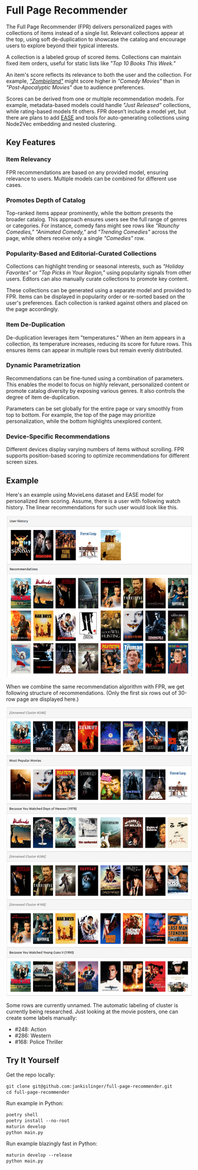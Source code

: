 # Full Page Recommender

The Full Page Recommender (FPR) delivers personalized pages with collections
of items instead of a single list. Relevant collections appear at the top,
using soft de-duplication to showcase the catalog and encourage users to
explore beyond their typical interests.

A collection is a labeled group of scored items. Collections can maintain
fixed item orders, useful for static lists like _"Top 10 Books This Week."_

An item's score reflects its relevance to both the user and the collection.
For example, [_"Zombieland"_][zombieland-wiki] might score higher in _"Comedy
Movies"_ than in _"Post-Apocalyptic Movies"_ due to audience preferences.

Scores can be derived from one or multiple recommendation models. For
example, metadata-based models could handle _"Just Released"_ collections,
while rating-based models fit others. FPR doesn’t include a model yet, but
there are plans to add [EASE][ease-arxiv] and tools for auto-generating
collections using Node2Vec embedding and nested clustering.

## Key Features

### Item Relevancy

FPR recommendations are based on any provided model, ensuring relevance to
users. Multiple models can be combined for different use cases.

### Promotes Depth of Catalog

Top-ranked items appear prominently, while the bottom presents the broader
catalog. This approach ensures users see the full range of genres or
categories. For instance, comedy fans might see rows like _"Raunchy Comedies,"_
_"Animated Comedy,"_ and _"Trending Comedies"_ across the page, while others
receive only a single _"Comedies"_ row.

### Popularity-Based and Editorial-Curated Collections

Collections can highlight trending or seasonal interests, such as _"Holiday
Favorites"_ or _"Top Picks in Your Region,"_ using popularity signals from
other users. Editors can also manually curate collections to promote key
content.

These collections can be generated using a separate model and provided to
FPR. Items can be displayed in popularity order or re-sorted based on the
user's preferences. Each collection is ranked against others and placed on
the page accordingly.

### Item De-Duplication

De-duplication leverages item "temperatures." When an item appears in a
collection, its temperature increases, reducing its score for future rows.
This ensures items can appear in multiple rows but remain evenly distributed.

### Dynamic Parametrization

Recommendations can be fine-tuned using a combination of parameters. This
enables the model to focus on highly relevant, personalized content or
promote catalog diversity by exposing various genres. It also controls the
degree of item de-duplication.

Parameters can be set globally for the entire page or vary smoothly from top
to bottom. For example, the top of the page may prioritize personalization,
while the bottom highlights unexplored content.

### Device-Specific Recommendations

Different devices display varying numbers of items without scrolling. FPR
supports position-based scoring to optimize recommendations for different
screen sizes.

## Example

Here's an example using MovieLens dataset and EASE model for personalized 
item scoring. Assume, there is a user with following watch history. The 
linear recommendations for such user would look like this.

![Linear Recommendations from EASE](images/linear_recommendations.png)

When we combine the same recommendation algorithm with FPR, we get following 
structure of recommendations. (Only the first six rows out of 30-row page are 
displayed here.)

![Full Page Recommendations](images/full_page_recommendations.png)

Some rows are currently unnamed. The automatic labeling of cluster is 
currently being researched. Just looking at the movie posters, one can 
create some labels manually:

- #248: Action
- #286: Western
- #168: Police Thriller



## Try It Yourself

Get the repo locally:

```shell
git clone git@github.com:jankislinger/full-page-recommender.git
cd full-page-recommender
```

Run example in Python:

```shell
poetry shell
poetry install --no-root
maturin develop
python main.py
```

Run example blazingly fast in Python:

```shell
maturin develop --release
python main.py
```

[ease-arxiv]: https://arxiv.org/abs/1905.03375

[zombieland-wiki]: https://en.wikipedia.org/wiki/Zombieland
